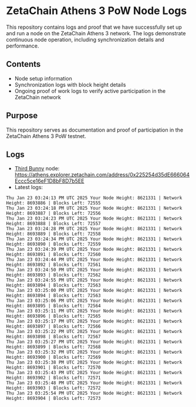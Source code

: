 # ZetaChain Athens 3 PoW Node Logs
This repository contains logs and proof that we have successfully set up and run a node on the ZetaChain Athens 3 network. The logs demonstrate continuous node operation, including synchronization details and performance.

## Contents
- Node setup information
- Synchronization logs with block height details
- Ongoing proof of work logs to verify active participation in the ZetaChain network

## Purpose
This repository serves as documentation and proof of participation in the ZetaChain Athens 3 PoW testnet.

## Logs

- [Third Bunny](https://thirdbunny.xyz/) node: https://athens.explorer.zetachain.com/address/0x225254d35dE666064Eccc5ce16eF1D8bF8D7b5EE
- Latest logs:
```
Thu Jan 23 03:24:13 PM UTC 2025 Your Node Height: 8621331 | Network Height: 8693886 | Blocks Left: 72555
Thu Jan 23 03:24:18 PM UTC 2025 Your Node Height: 8621331 | Network Height: 8693887 | Blocks Left: 72556
Thu Jan 23 03:24:23 PM UTC 2025 Your Node Height: 8621331 | Network Height: 8693888 | Blocks Left: 72557
Thu Jan 23 03:24:28 PM UTC 2025 Your Node Height: 8621331 | Network Height: 8693889 | Blocks Left: 72558
Thu Jan 23 03:24:34 PM UTC 2025 Your Node Height: 8621331 | Network Height: 8693890 | Blocks Left: 72559
Thu Jan 23 03:24:39 PM UTC 2025 Your Node Height: 8621331 | Network Height: 8693891 | Blocks Left: 72560
Thu Jan 23 03:24:44 PM UTC 2025 Your Node Height: 8621331 | Network Height: 8693892 | Blocks Left: 72561
Thu Jan 23 03:24:50 PM UTC 2025 Your Node Height: 8621331 | Network Height: 8693893 | Blocks Left: 72562
Thu Jan 23 03:24:55 PM UTC 2025 Your Node Height: 8621331 | Network Height: 8693894 | Blocks Left: 72563
Thu Jan 23 03:25:00 PM UTC 2025 Your Node Height: 8621331 | Network Height: 8693894 | Blocks Left: 72563
Thu Jan 23 03:25:06 PM UTC 2025 Your Node Height: 8621331 | Network Height: 8693895 | Blocks Left: 72564
Thu Jan 23 03:25:11 PM UTC 2025 Your Node Height: 8621331 | Network Height: 8693896 | Blocks Left: 72565
Thu Jan 23 03:25:17 PM UTC 2025 Your Node Height: 8621331 | Network Height: 8693897 | Blocks Left: 72566
Thu Jan 23 03:25:22 PM UTC 2025 Your Node Height: 8621331 | Network Height: 8693898 | Blocks Left: 72567
Thu Jan 23 03:25:27 PM UTC 2025 Your Node Height: 8621331 | Network Height: 8693899 | Blocks Left: 72568
Thu Jan 23 03:25:32 PM UTC 2025 Your Node Height: 8621331 | Network Height: 8693900 | Blocks Left: 72569
Thu Jan 23 03:25:38 PM UTC 2025 Your Node Height: 8621331 | Network Height: 8693901 | Blocks Left: 72570
Thu Jan 23 03:25:43 PM UTC 2025 Your Node Height: 8621331 | Network Height: 8693902 | Blocks Left: 72571
Thu Jan 23 03:25:48 PM UTC 2025 Your Node Height: 8621331 | Network Height: 8693903 | Blocks Left: 72572
Thu Jan 23 03:25:54 PM UTC 2025 Your Node Height: 8621331 | Network Height: 8693904 | Blocks Left: 72573
```
